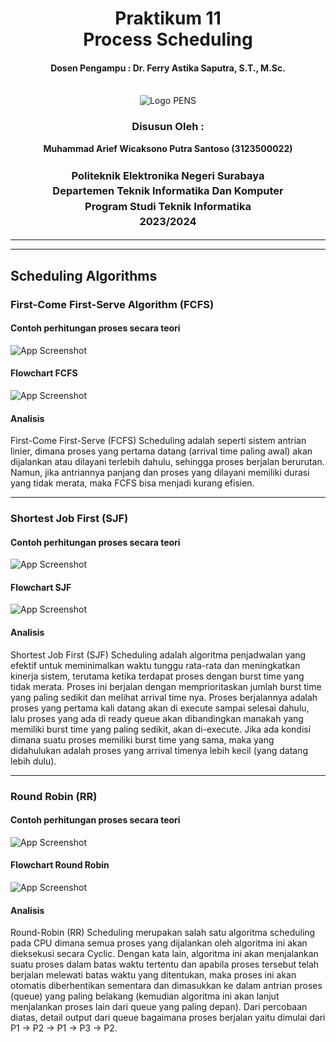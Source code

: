 <div align="center">
  <h1 style="text-align: center;font-weight: bold">Praktikum 11<br>Process Scheduling</h1>
  <h4 style="text-align: center;">Dosen Pengampu : Dr. Ferry Astika Saputra, S.T., M.Sc.</h4>
</div>
<br />
<div align="center">
  <img src="https://upload.wikimedia.org/wikipedia/id/4/44/Logo_PENS.png" alt="Logo PENS">
  <h3 style="text-align: center;">Disusun Oleh : </h3>
  <p style="text-align: center;">
    <strong>Muhammad Arief Wicaksono Putra Santoso (3123500022)</strong><br>
  </p>
<h3 style="text-align: center;line-height: 1.5">Politeknik Elektronika Negeri Surabaya<br>Departemen Teknik Informatika Dan Komputer<br>Program Studi Teknik Informatika<br>2023/2024</h3>
  <hr><hr>
</div>


## Scheduling Algorithms

### First-Come First-Serve Algorithm (FCFS)

#### Contoh perhitungan proses secara teori

![App Screenshot](assets/img/teori-fcfs.png)

#### Flowchart FCFS

![App Screenshot](assets/img/flowchart-fcfs.png)

#### Analisis
First-Come First-Serve (FCFS) Scheduling adalah seperti sistem antrian linier, dimana proses yang pertama datang (arrival time paling awal) akan dijalankan atau dilayani terlebih dahulu, sehingga proses berjalan berurutan. Namun, jika antriannya panjang dan proses yang dilayani memiliki durasi yang tidak merata, maka FCFS bisa menjadi kurang efisien.

--- 

### Shortest Job First (SJF)

#### Contoh perhitungan proses secara teori

![App Screenshot](assets/img/teori-sjf.png)

#### Flowchart SJF

![App Screenshot](assets/img/flowhart-sjf.png)

#### Analisis
Shortest Job First (SJF) Scheduling adalah algoritma penjadwalan yang efektif untuk meminimalkan waktu tunggu rata-rata dan meningkatkan kinerja sistem, terutama ketika terdapat proses dengan burst time yang tidak merata. Proses ini berjalan dengan memprioritaskan jumlah burst time yang paling sedikit dan melihat arrival time nya. Proses berjalannya adalah proses yang pertama kali datang akan di execute sampai selesai dahulu, lalu proses yang ada di ready queue akan dibandingkan manakah yang memiliki burst time yang paling sedikit, akan di-execute. Jika ada kondisi dimana suatu proses memiliki burst time yang sama, maka yang didahulukan adalah proses yang arrival timenya lebih kecil (yang datang lebih dulu).

---

### Round Robin (RR)

#### Contoh perhitungan proses secara teori

![App Screenshot](assets/img/teori-roundrobin.png)

#### Flowchart Round Robin

![App Screenshot](assets/img/flowchart-rr.png)

#### Analisis
Round-Robin (RR) Scheduling merupakan salah satu algoritma scheduling pada CPU dimana semua proses yang dijalankan oleh algoritma ini akan dieksekusi secara Cyclic. Dengan kata lain, algoritma ini akan menjalankan suatu proses dalam batas waktu tertentu dan apabila proses tersebut telah berjalan melewati batas waktu yang ditentukan, maka proses ini akan otomatis diberhentikan sementara dan dimasukkan ke dalam antrian proses (queue) yang paling belakang (kemudian algoritma ini akan lanjut menjalankan proses lain dari queue yang paling depan). Dari percobaan diatas, detail output dari queue bagaimana proses berjalan yaitu dimulai dari P1 -> P2 -> P1 -> P3 -> P2.